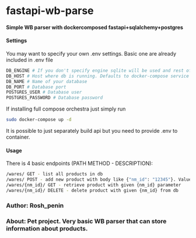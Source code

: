 # fastapi-wb-parse
#### Simple WB parser with dockercomposed fastapi+sqlalchemy+postgres

#### Settings
You may want to specify your own .env settings. Basic one are already included in .env file
```sh
DB_ENGINE # If you don't specify engine sqlite will be used and rest of the database related settings ignored.
DB_HOST # Host where db is running. Defaults to docker-compose service name
DB_NAME # Name of your database
DB_PORT # Database port
POSTGRES_USER # Database user
POSTGRES_PASSWORD # Database password
```
If installing full compose orchestra just simply run
```sh
sudo docker-compose up -d
```
It is possible to just separately build api but you need to provide .env to container.

#### Usage
There is 4 basic endpoints (PATH METHOD - DESCRIPTION):
```sh
/wares/ GET - list all products in db
/wares/ POST - add new product with body like {"nm_id": "12345"}. Value must be a string
/wares/{nm_id}/ GET - retrieve product with given {nm_id} parameter
/wares/{nm_id}/ DELETE - delete product with given {nm_id} from db
```
### Author: Rosh_penin
### About: Pet project. Very basic WB parser that can store information about products.
